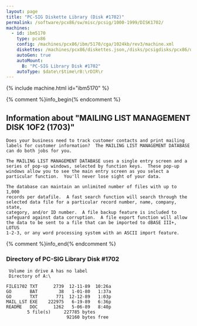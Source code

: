 ```yaml
---
layout: page
title: "PC-SIG Diskette Library (Disk #1702)"
permalink: /software/pcx86/sw/misc/pcsig/1000-1999/DISK1702/
machines:
  - id: ibm5170
    type: pcx86
    config: /machines/pcx86/ibm/5170/cga/1024kb/rev3/machine.xml
    diskettes: /machines/pcx86/diskettes.json,/disks/pcsigdisks/pcx86/diskettes.json
    autoGen: true
    autoMount:
      B: "PC-SIG Library Disk #1702"
    autoType: $date\r$time\rB:\rDIR\r
---
```


{% include machine.html id="ibm5170" %}

{% comment %}info_begin{% endcomment %}

## Information about "MAILING LIST MANAGEMENT DISK 1OF2 (1703)"

    Does your business need to track customer contacts and print mailing
    labels for customer information?  The MAILING LIST MANAGEMENT DATABASE
    can do both jobs for you.
    
    The MAILING LIST MANAGEMENT DATABASE uses a single entry screen and a
    series of pop-up windows, selected by function keys.  These pop-up
    windows allow you to see the main entry screen as you select a
    particular function.  You'll never lose sight of your data.
    
    The database can maintain an unlimited number of files with up to 1,000
    records per datafile.  A fast search function will search through the
    selected data file for a particular record number, name, company,
    state,
    category, and/or ID number.  A file backup feature is included to
    safeguard against data corruption.  A file export function will allow
    the data to be sent to a file that can be imported to dBASE III+, LOTUS
    1-2-3, or any word processing system with an ASCII import feature.
{% comment %}info_end{% endcomment %}


### Directory of PC-SIG Library Disk #1702

     Volume in drive A has no label
     Directory of A:\

    FILE1702 TXT      2739  12-11-89  10:26a
    GO       BAT        38   1-01-80   1:37a
    GO       TXT       771  12-12-89   1:03p
    MAIL_LST EXE    222975   6-19-89   6:36p
    README   DOC      1262   5-06-89   8:40p
            5 file(s)     227785 bytes
                           92160 bytes free
